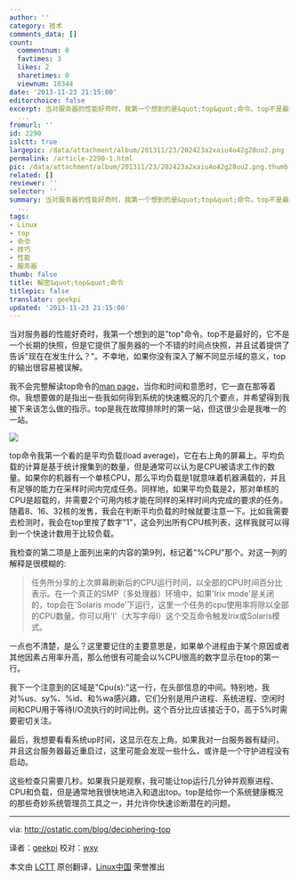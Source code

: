 ```yaml
---
author: ''
category: 技术
comments_data: []
count:
  commentnum: 0
  favtimes: 3
  likes: 2
  sharetimes: 0
  viewnum: 10344
date: '2013-11-23 21:15:00'
editorchoice: false
excerpt: 当对服务器的性能好奇时，我第一个想到的是&quot;top&quot;命令。top不是最好的，它不是一个长期的快照，但是它提供了服务器的一个不错的时间点快照，并且试着提供了告诉&quot;现在在发生什么？&quot;。不幸地，如果你没有深入了解不同显
  ...
fromurl: ''
id: 2290
islctt: true
largepic: /data/attachment/album/201311/23/202423a2xaiu4o42g28uu2.png
permalink: /article-2290-1.html
pic: /data/attachment/album/201311/23/202423a2xaiu4o42g28uu2.png.thumb.jpg
related: []
reviewer: ''
selector: ''
summary: 当对服务器的性能好奇时，我第一个想到的是&quot;top&quot;命令。top不是最好的，它不是一个长期的快照，但是它提供了服务器的一个不错的时间点快照，并且试着提供了告诉&quot;现在在发生什么？&quot;。不幸地，如果你没有深入了解不同显
  ...
tags:
- Linux
- top
- 命令
- 技巧
- 性能
- 服务器
thumb: false
title: 解密&quot;top&quot;命令
titlepic: false
translator: geekpi
updated: '2013-11-23 21:15:00'
---
```


当对服务器的性能好奇时，我第一个想到的是"top"命令。top不是最好的，它不是一个长期的快照，但是它提供了服务器的一个不错的时间点快照，并且试着提供了告诉"现在在发生什么？"。不幸地，如果你没有深入了解不同显示域的意义，top的输出很容易被误解。


我不会完整解读top命令的[man page](http://www.linuxmanpages.com/man1/top1.php)，当你和时间和意愿时，它一直在那等着你。我想要做的是指出一些我如何得到系统的快速概况的几个要点，并希望得到我接下来该怎么做的指示。top是我在故障排除时的第一站，但这很少会是我唯一的一站。


[![](/data/attachment/album/201311/23/202423a2xaiu4o42g28uu2.png)](http://www.flickr.com/photos/51724787@N06/10847969205/)


top命令我第一个看的是平均负载(load average)，它在右上角的屏幕上。平均负载的计算是基于统计搜集到的数量，但是通常可以认为是CPU被请求工作的数量。如果你的机器有一个单核CPU，那么平均负载是1就意味着机器满载的，并且有足够的能力在采样时间内完成任务。同样地，如果平均负载是2，那对单核的CPU是超载的，并需要2个可用内核才能在同样的采样时间内完成的要求的任务。随着8、16、32核的发售，我会在判断平均负载的时候就要注意一下。比如我需要去检测时，我会在top里按了数字"1"，这会列出所有CPU核列表，这样我就可以得到一个快速计数用于比较负载。


我检查的第二项是上面列出来的内容的第9列，标记着"%CPU"那个。对这一列的解释是很模糊的:



> 
> 任务所分享的上次屏幕刷新后的CPU运行时间，以全部的CPU时间百分比表示。在一个真正的SMP（多处理器）环境中，如果'Irix mode'是关闭的，top会在'Solaris mode'下运行，这里一个任务的cpu使用率将除以全部的CPU数量。你可以用'I'（大写字母I）这个交互命令触发Irix或Solaris模式。
> 
> 
> 


一点也不清楚，是么？这里要记住的主要意思是，如果单个进程由于某个原因或者其他因素占用率升高，那么他很有可能会以%CPU很高的数字显示在top的第一行。


我下一个注意到的区域是"Cpu(s):"这一行，在头部信息的中间。特别地，我对%us、sy%、%id、和%wa感兴趣，它们分别是用户进程、系统进程、空闲时间和CPU用于等待I/O流执行的时间比例。这个百分比应该接近于0，高于5%时需要密切关注。


最后，我想要看看系统up时间，这显示在左上角。如果我对一台服务器有疑问，并且这台服务器最近重启过，这里可能会发现一些什么，或许是一个守护进程没有启动。


这些检查只需要几秒。如果我只是观察，我可能让top运行几分钟并观察进程、CPU和负载，但是通常地我很快地进入和退出top。top是给你一个系统健康概况的那些奇妙系统管理员工具之一，并允许你快速诊断潜在的问题。




---


via: <http://ostatic.com/blog/deciphering-top>


译者：[geekpi](https://github.com/geekpi) 校对：[wxy](https://github.com/wxy)


 


本文由 [LCTT](https://github.com/LCTT/TranslateProject) 原创翻译，[Linux中国](http://linux.cn/) 荣誉推出